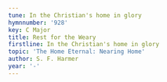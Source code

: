 ```yaml
---
tune: In the Christian's home in glory
hymnnumber: '928'
key: C Major
title: Rest for the Weary
firstline: In the Christian's home in glory
topic: 'The Home Eternal: Nearing Home'
author: S. F. Harmer
year: '-'
---
```

